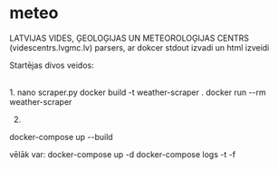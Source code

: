 # meteo
LATVIJAS VIDES, ĢEOLOĢIJAS UN METEOROLOĢIJAS CENTRS (videscentrs.lvgmc.lv) parsers, ar dokcer stdout izvadi un html izveidi
<p>
 Startējas divos veidos:
</p>
</br>
1.
nano scraper.py
docker build -t weather-scraper .
docker run --rm weather-scraper

2.
docker-compose up --build

vēlāk var:
docker-compose up -d
docker-compose logs -t -f
